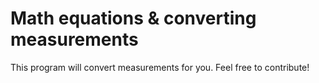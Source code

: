 # Math equations & converting measurements
This program will convert measurements for you.
Feel free to contribute!
